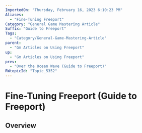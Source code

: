 ```yaml
---
ImportedOn: "Thursday, February 16, 2023 6:10:23 PM"
Aliases:
  - "Fine-Tuning Freeport"
Category: "General Game Mastering Article"
Suffix: "Guide to Freeport"
Tags:
  - "Category/General-Game-Mastering-Article"
parent:
  - "Gm Articles on Using Freeport"
up:
  - "Gm Articles on Using Freeport"
prev:
  - "Over the Ocean Wave (Guide to Freeport)"
RWtopicId: "Topic_5352"
---
```

# Fine-Tuning Freeport (Guide to Freeport)
## Overview
